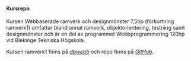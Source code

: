 #### Kursrepo

Kursen Webbaserade ramverk och designmönster 7,5hp (förkortning ramverk1) omfattar bland annat ramverk, objektorientering, testning samt designmönster och är en del av programmet Webbprogrammering 120hp vid Blekinge Tekniska Högskola.

Kursen ramverk1 finns på *[dbwebb](https://dbwebb.se/kurser/ramverk1-v2/)* och repo finns på 
*[GitHub](https://github.com/dbwebb-se/ramverk1)*.